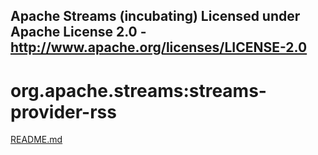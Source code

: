 Apache Streams (incubating)
Licensed under Apache License 2.0 - http://www.apache.org/licenses/LICENSE-2.0
--------------------------------------------------------------------------------

org.apache.streams:streams-provider-rss
=======================================

[README.md](src/site/index.md "README") 

